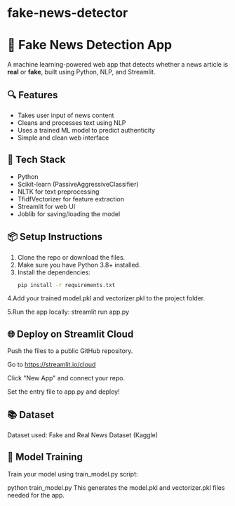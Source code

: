 # fake-news-detector
# 📰 Fake News Detection App

A machine learning-powered web app that detects whether a news article is **real** or **fake**, built using Python, NLP, and Streamlit.

## 🔍 Features
- Takes user input of news content
- Cleans and processes text using NLP
- Uses a trained ML model to predict authenticity
- Simple and clean web interface

## 🚀 Tech Stack
- Python
- Scikit-learn (PassiveAggressiveClassifier)
- NLTK for text preprocessing
- TfidfVectorizer for feature extraction
- Streamlit for web UI
- Joblib for saving/loading the model

## 📦 Setup Instructions

1. Clone the repo or download the files.
2. Make sure you have Python 3.8+ installed.
3. Install the dependencies:
   ```bash
   pip install -r requirements.txt
4.Add your trained model.pkl and vectorizer.pkl to the project folder.

5.Run the app locally:
 streamlit run app.py
## 🌐 Deploy on Streamlit Cloud
Push the files to a public GitHub repository.

Go to https://streamlit.io/cloud

Click "New App" and connect your repo.

Set the entry file to app.py and deploy!
## 📚 Dataset
Dataset used: Fake and Real News Dataset (Kaggle)
## 🧠 Model Training
Train your model using train_model.py script:

python train_model.py
This generates the model.pkl and vectorizer.pkl files needed for the app.

